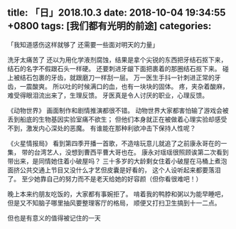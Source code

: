 
title: 「日」2018.10.3
date: 2018-10-04 19:34:55 +0800
tags: [我们都有光明的前途]
categories:
---
「<span data-type="color" style="color:rgb(25, 31, 37)">我知道感伤这样就够了</span>
<span data-type="color" style="color:rgb(25, 31, 37)">还需要一些面对明天的力量</span>」


<span data-type="color" style="color:rgb(25, 31, 37)">洗牙太痛苦了</span>
<span data-type="color" style="color:rgb(25, 31, 37)">还以为用化学液剂腐蚀，结果是拿个尖锐的东西把牙结石抠下来，</span>
<span data-type="color" style="color:rgb(25, 31, 37)">结石的名字不假跟石头一样硬。</span>
<span data-type="color" style="color:rgb(25, 31, 37)">还要刺进牙龈下面把裹着的那圈结石抠下来。</span>
<span data-type="color" style="color:rgb(25, 31, 37)">碰上被结石包裹的牙齿，就跟磨刀一样刮一层。</span>
<span data-type="color" style="color:rgb(25, 31, 37)">万一医生手抖一针刺进正常的牙齿，一震酸爽。</span>
<span data-type="color" style="color:rgb(25, 31, 37)">所以吐的时候满口的血，也有一块块的固体。</span>
<span data-type="color" style="color:rgb(25, 31, 37)">疼，夹杂着酸麻，难受得眼泪流出来了，生理反馈。</span>
<span data-type="color" style="color:rgb(25, 31, 37)">牙医真是令人讨厌的职业，心理反馈。</span>

<span data-type="color" style="color:rgb(25, 31, 37)">《动物世界》</span>
<span data-type="color" style="color:rgb(25, 31, 37)">画面制作和剧情推演都很不错。</span>
<span data-type="color" style="color:rgb(25, 31, 37)">动物世界大家都害怕输了游戏会被丢到船底的生物基因实验室痛不欲生；</span>
<span data-type="color" style="color:rgb(25, 31, 37)">但他们本身就正在被做着心理实验却感受不到，激发内心深处的恶魔。</span>
<span data-type="color" style="color:rgb(25, 31, 37)">有谁能在那种利欲冲击下保持人性呢？</span>

<span data-type="color" style="color:rgb(25, 31, 37)">《火星情报局》</span>
<span data-type="color" style="color:rgb(25, 31, 37)">看到第四季开播一首歌，不造啥玩意儿就追了之前康永哥在的一集，</span>
<span data-type="color" style="color:rgb(25, 31, 37)">带的台湾艺人，没想到曹西平曹大哥也在。</span>
<span data-type="color" style="color:rgb(25, 31, 37)">康永对瑶瑶很照顾诶第二次看到带出来，是同情她住着小破屋吗？</span>
<span data-type="color" style="color:rgb(25, 31, 37)">三十多岁的大龄剩女住着小破屋在马桶上煮泡面挤公共交通上节目又没什么才艺但皮囊是好看的，</span>
<span data-type="color" style="color:rgb(25, 31, 37)">这个人设听起来都要落泪了。</span>
<span data-type="color" style="color:rgb(25, 31, 37)">至少她靠自己的努力而不是老天给她的好容颜（但你看很难吧！）</span>

<span data-type="color" style="color:rgb(25, 31, 37)">晚上本来约朋友吃饭的，大家都有事婉拒了。</span>
<span data-type="color" style="color:rgb(25, 31, 37)">啃着我的鸭脖和粥以为能早睡吧，</span>
<span data-type="color" style="color:rgb(25, 31, 37)">但是又不知脑子哪里抽风要整理客厅的格局，</span>
<span data-type="color" style="color:rgb(25, 31, 37)">顺便又打扫卫生搞到十一二点。</span>

<span data-type="color" style="color:rgb(25, 31, 37)">但也是有意义的值得被记住的一天</span>

